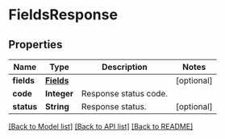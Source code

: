 
# FieldsResponse


## Properties
Name | Type | Description | Notes
------------ | ------------- | ------------- | -------------
**fields** | [**Fields**](Fields.md) |  | [optional]
**code** | **Integer** | Response status code. | 
**status** | **String** | Response status. | [optional]


[[Back to Model list]](../../README.md#documentation-for-models) [[Back to API list]](../../README.md#documentation-for-api-endpoints) [[Back to README]](../../README.md)


